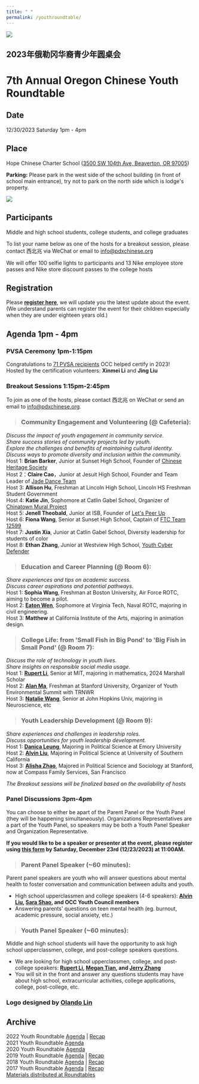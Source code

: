 ```yaml
---
title: " "
permalink: /youthroundtable/
---
```


![](https://res.cloudinary.com/dhngj18do/image/upload/f_auto,q_auto/v1/images/communities/youthroundtable_logo3)

## 2023年俄勒冈华裔青少年圆桌会
# 7th Annual Oregon Chinese Youth Roundtable

## Date  
12/30/2023 Saturday 1pm - 4pm  

## Place  
Hope Chinese Charter School ([3500 SW 104th Ave, Beaverton, OR 97005](https://www.google.com/maps/place/3500+SW+104th+Ave,+Beaverton,+OR+97005/@45.4946017,-122.7859877,17.23z/data=!4m6!3m5!1s0x54950eaa592b68cf:0x95f1a9e4aa037731!8m2!3d45.4946761!4d-122.7838146!16s%2Fg%2F11bw43ybzc?entry=ttu))  

**Parking:** Please park in the west side of the school building (in front of school main entrance), try not to park on the north side which is lodge's property.

![](https://res.cloudinary.com/dhngj18do/image/upload/f_auto,q_auto/v1/images/activities/hope_map)

## Participants  
Middle and high school students, college students, and college graduates  

To list your name below as one of the hosts for a breakout session, please contact 西北兆 via WeChat or email to info@pdxchinese.org  

We will offer 100 selfie lights to participants and 13 Nike employee store passes and Nike store discount passes to the college hosts

## Registration  
Please **[register here](https://docs.google.com/forms/d/e/1FAIpQLSc946VK4VMu2ZZK_mgEl-2QBBaTOLoIwdgKmCw3K9CXkgN2Kg/viewform?usp=sf_link)**, we will update you the latest update about the event. (We understand parents can register the event for their children especially when they are under eighteen years old.)  

## Agenda 1pm - 4pm

### PVSA Ceremony 1pm-1:15pm

Congratulations to [71 PVSA recipients](https://pdxchinese.org/pvsa/) OCC helped certify in 2023!  
Hosted by the certification volunteers: **Xinmei Li** and **Jing Liu**  

### Breakout Sessions 1:15pm-2:45pm

To join as one of the hosts, please contact 西北兆 on WeChat or send an email to info@pdxchinese.org.

>### Community Engagement and Volunteering (@ Cafeteria):  
*Discuss the impact of youth engagement in community service.*  
*Share success stories of community projects led by youth.*  
*Explore the challenges and benefits of maintaining cultural identity.*  
*Discuss ways to promote diversity and inclusion within the community.*  
Host 1: **Brian Barker**, Junior at Sunset High School, Founder of [Chinese Heritage Society](https://sites.google.com/view/sunsetchs/home)  
Host 2：**Claire Cao**，Junior at Jesuit High School, Founder and Team Leader of [Jade Dance Team](https://pdxchinese.org/youthdance/)  
Host 3: **Allison Hu**, Freshman at Lincoln High School, Lincoln HS Freshman Student Government  
Host 4: **Katie Jin**, Sophomore at Catlin Gabel School, Organizer of [Chinatown Mural Project](https://pdxchinese.org/murals_in_chinatown_2023/)  
Host 5: **Jenell Theobald**, Junior at ISB, Founder of [Let's Peer Up](https://letspeerup.godaddysites.com/)  
Host 6: **Fiona Wang**, Senior at Sunset High School, Captain of [FTC Team 12599](https://overchargedrobotics.org/)  
Host 7: **Justin Xia**, Junior at Catlin Gabel School, Diversity leadership for students of color  
Host 8: **Ethan Zhang**, Junior at Westview High School, [Youth Cyber Defender](https://www.youthcyberdefender.org/)  

>### Education and Career Planning (@ Room 6):  
*Share experiences and tips on academic success.*  
*Discuss career aspirations and potential pathways.*  
Host 1: **Sophia Wang**, Freshman at Boston University, Air Force ROTC, aiming to become a pilot.  
Host 2: **[Eaton Wen](https://www.facebook.com/eaton.wen.39/)**, Sophomore at Virginia Tech, Naval ROTC, majoring in civil engineering.  
Host 3: **Matthew** at California Institute of the Arts, majoring in animation design.  

>### College Life: from 'Small Fish in Big Pond' to 'Big Fish in Small Pond' (@ Room 7):  
*Discuss the role of technology in youth lives.*  
*Share insights on responsible social media usage.*  
Host 1: **[Rupert Li](https://news.mit.edu/2023/anushree-chaudhuri-rupert-li-marshall-scholars-1211)**, Senior at MIT, majoring in mathematics, 2024 Marshall Scholar  
Host 2: **[Alan Ma](https://www.linkedin.com/in/alanma23/)**, Freshman at Stanford University, Organizer of Youth Environmental Summit with TRNWR  
Host 3: **[Natalie Wang](https://www.linkedin.com/in/natalie-wang-75b6391a2/)**, Senior at John Hopkins Univ, majoring in Neuroscience, etc  

>### Youth Leadership Development (@ Room 9):  
*Share experiences and challenges in leadership roles.*  
*Discuss opportunities for youth leadership development.*  
Host 1: **[Danica Leung](https://www.linkedin.com/in/danicaleung/)**, Majoring in Political Science at Emory University  
Host 2: **[Alvin Liu](https://www.linkedin.com/in/alvinyliu/)**, Majoring in Political Science at University of Southern California  
Host 3: **[Alisha Zhao](https://www.linkedin.com/in/alishazhao/)**, Majored in Political Science and Sociology at Stanford, now at Compass Family Services, San Francisco  

*The Breakout sessions will be finalized based on the availability of hosts*

### Panel Discussions 3pm-4pm

You can choose to either be apart of the Parent Panel or the Youth Panel (they will be happening simultaneously). Organizations Representatives are a part of the Youth Panel, so speakers may be both a Youth Panel Speaker and Organization Representative.

**If you would like to be a speaker or presenter at the event, please register using [this form](https://docs.google.com/forms/d/e/1FAIpQLSdbvXt6jZmNA1z79NhKGUGmB4GU7wZoIDr20ztO4kmWNxAbEg/viewform) by Saturday, December 23rd (12/23/2023) at 11:00AM.**

>### Parent Panel Speaker (~60 minutes):  
Parent panel speakers are youth who will answer questions about mental health to foster conversation and communication between adults and youth.   
- High school upperclassmen and college speakers (4-6 speakers): **[Alvin Liu](https://www.linkedin.com/in/alvinyliu/), [Sara Shao](https://www.linkedin.com/in/sara-shao/), and OCC Youth Council members**  
- Answering parents' questions on teen mental health (eg. burnout, academic pressure, social anxiety, etc.)  

>### Youth Panel Speaker (~60 minutes):
Middle and high school students will have the opportunity to ask high school upperclassmen, college, and post-college speakers questions.  
- We are looking for high school upperclassmen, college, and post-college speakers: **[Rupert Li](https://news.mit.edu/2023/anushree-chaudhuri-rupert-li-marshall-scholars-1211), [Megan Tian](https://www.linkedin.com/in/megan-tian/), and [Jerry Zhang](https://www.linkedin.com/in/jerry-zhang-9a17a9244/)**  
- You will sit in the front and answer any questions students may have about high school, extracurricular activities, college applications, college, post-college, etc.  

### Logo designed by [Olando Lin](https://www.linkedin.com/in/olando-lin-3696ab37/)

## Archive

2022 Youth Roundtable [Agenda](/assets/pdf/youth-roundtable-2022.pdf) | [Recap](http://pdxchinese.org/youth_roundtable_2022-recap/)  
2021 Youth Roundtable [Agenda](/assets/pdf/youth-roundtable-2021.pdf)  
2020 Youth Roundtable [Agenda](/assets/pdf/youth-roundtable-2020.pdf)  
2019 Youth Roundtable [Agenda](/assets/pdf/youth-roundtable-2019.pdf) | [Recap](http://pdxchinese.org/youth-roundtable-2019-recap/)  
2018 Youth Roundtable [Agenda](/assets/pdf/youth-roundtable-2018.pdf) | [Recap](http://pdxchinese.org/youth-roundtable-2018-recap/)  
2017 Youth Roundtable [Agenda](/assets/pdf/youth-roundtable-2017.pdf) | [Recap](http://pdxchinese.org/youth-roundtable-2017-recap/)  
[Materials distributed at Roundtables](http://pdxchinese.org/resources/benefits_resources/roundtable/)
